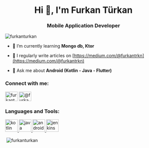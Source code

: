 <h1 align="center">Hi 👋, I'm Furkan Türkan</h1>
<h3 align="center">Mobile Application Developer</h3>

<p align="left"> <img src="https://komarev.com/ghpvc/?username=genjitsuCode&label=Profile%20views&color=0e75b6&style=flat" alt="furkanturkan" /> </p>

- 🌱 I’m currently learning **Mongo db, Ktor**

- 📝 I regularly write articles on [https://medium.com/@furkantrkn](https://medium.com/@furkantrkn)

- 💬 Ask me about **Android (Kotlin - Java - Flutter)**

<h3 align="left">Connect with me:</h3>
<p align="left">
<a href="https://linkedin.com/in/furkanturkan" target="blank"><img align="center" src="https://raw.githubusercontent.com/rahuldkjain/github-profile-readme-generator/master/src/images/icons/Social/linked-in-alt.svg" alt="furkanturkan" height="30" width="40" /></a>
<a href="https://medium.com/@furkantrkn" target="blank"><img align="center" src="https://raw.githubusercontent.com/rahuldkjain/github-profile-readme-generator/master/src/images/icons/Social/medium.svg" alt="@furkantrkn" height="30" width="40" /></a>
</p>

<h3 align="left">Languages and Tools:</h3>
<p align="left"> <a href="https://kotlinlang.org" target="_blank"> <img src="https://upload.wikimedia.org/wikipedia/commons/0/06/Kotlin_Icon.svg" alt="kotlin" width="40" height="40"/> </a>  <a href="https://www.java.com/tr" target="_blank"> <img src="https://www.vectorlogo.zone/logos/java/java-icon.svg" alt="java" width="40" height="40"/> </a> <a href="https://www.android.com" target="_blank"> <img src="https://upload.wikimedia.org/wikipedia/commons/d/d7/Android_robot.svg" alt="android" width="40" height="40"/> </a> <a href="https://www.jenkins.io" target="_blank"> <img src="https://www.vectorlogo.zone/logos/jenkins/jenkins-icon.svg" alt="jenkins" width="40" height="40"/> </a> </p>

<p>&nbsp;<img align="center" src="https://github-readme-stats.vercel.app/api?username=genjitsuCode&show_icons=true&theme=radical&count_private=true" alt="furkanturkan" /></p>
